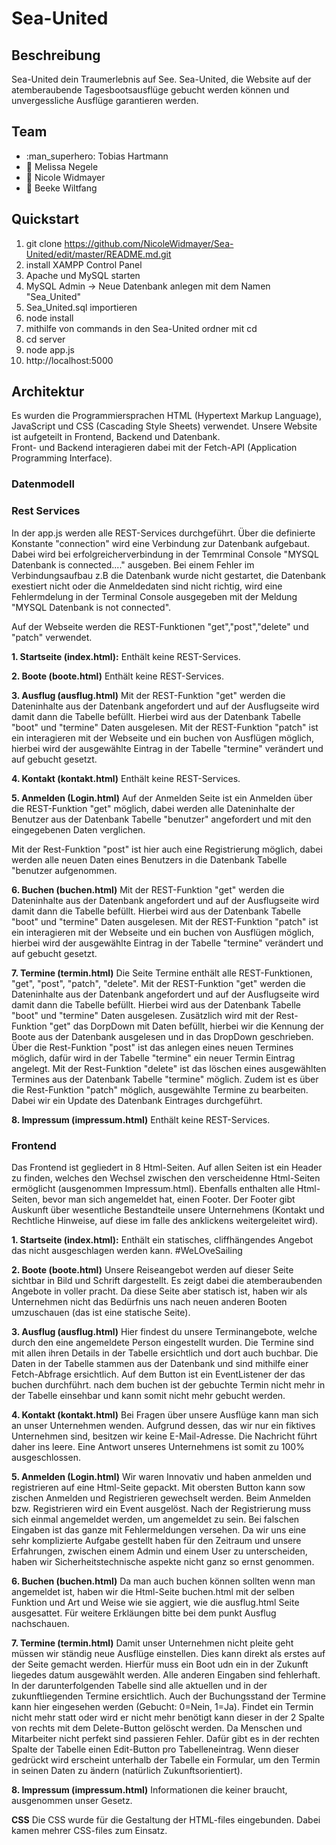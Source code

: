 # Sea-United

## Beschreibung 
Sea-United dein Traumerlebnis auf See.
Sea-United, die Website auf der atemberaubende Tagesbootsausflüge gebucht werden können und unvergessliche Ausflüge garantieren werden.

## Team
 * :man_superhero: Tobias Hartmann
 * :superhero: Melissa Negele
 * :superhero: Nicole Widmayer 
 * :superhero: Beeke Wiltfang

## Quickstart
 1. git clone https://github.com/NicoleWidmayer/Sea-United/edit/master/README.md.git
 2. install XAMPP Control Panel
 3. Apache und MySQL starten
 4. MySQL Admin -> Neue Datenbank anlegen mit dem Namen "Sea_United"
 5. Sea_United.sql importieren
 6. node install
 7. mithilfe von commands in den Sea-United ordner mit cd
 8. cd server
 9. node app.js
 10. http://localhost:5000

## Architektur
Es wurden die Programmiersprachen HTML (Hypertext Markup Language), JavaScript und CSS (Cascading Style Sheets) verwendet. 
Unsere Website ist aufgeteilt in Frontend, Backend und Datenbank.  
Front- und Backend interagieren dabei mit der Fetch-API (Application Programming Interface).

 ### Datenmodell

 ### Rest Services
In der app.js werden alle REST-Services durchgeführt. Über die definierte Konstante "connection" wird eine Verbindung zur Datenbank aufgebaut. 
Dabei wird bei erfolgreicherverbindung in der Temrminal Console "MYSQL Datenbank is connected...." ausgeben.
Bei einem Fehler im Verbindungsaufbau z.B die Datenbank wurde nicht gestartet, die Datenbank exestiert nicht oder die Anmeldedaten sind nicht richtig, wird eine Fehlermdelung in der Terminal Console ausgegeben mit der Meldung "MYSQL Datenbank is not connected".

Auf der Webseite werden die REST-Funktionen "get","post","delete" und "patch" verwendet.


**1. Startseite (index.html):**
Enthält keine REST-Services.
    
 **2. Boote (boote.html)**
Enthält keine REST-Services.

 **3. Ausflug (ausflug.html)**
Mit der REST-Funktion "get" werden die Dateninhalte aus der Datenbank angefordert und auf der Ausflugseite wird damit dann die Tabelle befüllt.
Hierbei wird aus der Datenbank Tabelle "boot" und "termine" Daten ausgelesen.
Mit der REST-Funktion "patch" ist ein interagieren mit der Webseite und ein buchen von Ausflügen möglich, hierbei wird der ausgewählte Eintrag in der Tabelle "termine" verändert und auf gebucht gesetzt.

 **4. Kontakt (kontakt.html)**
Enthält keine REST-Services.

 **5. Anmelden (Login.html)**
Auf der Anmelden Seite ist ein Anmelden über die REST-Funktion "get" möglich, dabei werden alle Dateninhalte der Benutzer aus der Datenbank Tabelle "benutzer" angefordert und mit den eingegebenen Daten verglichen.

Mit der Rest-Funktion "post" ist hier auch eine Registrierung möglich, dabei werden alle neuen Daten eines Benutzers in die Datenbank Tabelle "benutzer aufgenommen.

 **6. Buchen (buchen.html)**
Mit der REST-Funktion "get" werden die Dateninhalte aus der Datenbank angefordert und auf der Ausflugseite wird damit dann die Tabelle befüllt.
Hierbei wird aus der Datenbank Tabelle "boot" und "termine" Daten ausgelesen.
Mit der REST-Funktion "patch" ist ein interagieren mit der Webseite und ein buchen von Ausflügen möglich, hierbei wird der ausgewählte Eintrag in der Tabelle "termine" verändert und auf gebucht gesetzt.

 **7. Termine (termin.html)**
Die Seite Termine enthält alle REST-Funktionen, "get", "post", "patch", "delete".
Mit der REST-Funktion "get" werden die Dateninhalte aus der Datenbank angefordert und auf der Ausflugseite wird damit dann die Tabelle befüllt.
Hierbei wird aus der Datenbank Tabelle "boot" und "termine" Daten ausgelesen.
Zusätzlich wird mit der Rest-Funktion "get" das DorpDown mit Daten befüllt, hierbei wir die Kennung der Boote aus der Datenbank ausgelesen und in das DropDown geschrieben.
Über die Rest-Funktion "post" ist das anlegen eines neuen Termines möglich, dafür wird in der Tabelle "termine" ein neuer Termin Eintrag angelegt.
Mit der Rest-Funktion "delete" ist das löschen eines ausgewählten Termines aus der Datenbank Tabelle "termine" möglich.
Zudem ist es über die Rest-Funktion "patch" möglich, ausgewählte Termine zu bearbeiten. Dabei wir ein Update des Datenbank Eintrages durchgeführt.

 **8. Impressum (impressum.html)**
 Enthält keine REST-Services.

 ### Frontend
Das Frontend ist gegliedert in 8 Html-Seiten. Auf allen Seiten ist ein Header zu finden, welches den Wechsel zwischen den verscheidenne Html-Seiten ermöglicht (ausgenommen Impressum.html). Ebenfalls enthalten alle Html-Seiten, bevor man sich angemeldet hat, einen Footer. Der Footer gibt Auskunft über wesentliche Bestandteile unsere Unternehmens (Kontakt und Rechtliche Hinweise, auf diese im falle des anklickens weitergeleitet wird).  

 **1. Startseite (index.html):**
Enthält ein statisches, cliffhängendes Angebot das nicht ausgeschlagen werden kann.     #WeLOveSailing
    
 **2. Boote (boote.html)**
Unsere Reiseangebot werden auf dieser Seite sichtbar in Bild und Schrift dargestellt. Es zeigt dabei die atemberaubenden Angebote in voller pracht. Da diese Seite aber statisch ist, haben wir als Unternehmen nicht das Bedürfnis uns nach neuen anderen Booten umzuschauen (das ist eine statische Seite). 

 **3. Ausflug (ausflug.html)**
Hier findest du unsere Terminangebote, welche durch den eine angemeldete Person eingestellt wurden. Die Termine sind mit allen ihren Details in der Tabelle ersichtlich und dort auch buchbar. Die Daten in der Tabelle stammen aus der Datenbank und sind mithilfe einer Fetch-Abfrage ersichtlich. Auf dem Button ist ein EventListener der das buchen durchführt. nach dem buchen ist der gebuchte Termin nicht mehr in der Tabelle einsehbar und kann somit nicht mehr gebucht werden. 

 **4. Kontakt (kontakt.html)**
Bei Fragen über unsere Ausflüge kann man sich an unser Unternehmen wenden. Aufgrund dessen, das wir nur ein fiktives Unternehmen sind, besitzen wir keine E-Mail-Adresse. Die Nachricht führt daher ins leere. Eine Antwort unseres Unternehmens ist somit zu 100% ausgeschlossen.

 **5. Anmelden (Login.html)**
Wir waren Innovativ und haben anmelden und registrieren auf eine Html-Seite gepackt. Mit obersten Button kann sow zischen Anmelden und Registrieren gewechselt werden. Beim Anmelden bzw. Registrieren wird ein Event ausgelöst. Nach der Registrierung muss sich einmal angemeldet werden, um angemeldet zu sein. Bei falschen Eingaben ist das ganze mit Fehlermeldungen versehen. 
Da wir uns eine sehr komplizierte Aufgabe gestellt haben für den Zeitraum und unsere Erfahrungen, zwischen einem Admin und einem User zu unterscheiden, haben wir Sicherheitstechnische aspekte nicht ganz so ernst genommen. 

 **6. Buchen (buchen.html)**
Da man auch buchen können sollten wenn man angemeldet ist, haben wir die Html-Seite buchen.html mit der selben Funktion und Art und Weise wie sie aggiert, wie die ausflug.html Seite ausgesattet. Für weitere Erkläungen bitte bei dem punkt Ausflug nachschauen. 


 **7. Termine (termin.html)**
Damit unser Unternehmen nicht pleite geht müssen wir ständig neue Ausflüge einstellen. Dies kann direkt als erstes auf der Seite gemacht werden. Hierfür muss ein Boot udn ein in der Zukunft liegedes datum ausgewählt werden. Alle anderen Eingaben sind fehlerhaft. In der darunterfolgenden Tabelle sind alle aktuellen und in der zukunftliegenden Termine ersichtlich. Auch der Buchungsstand der Termine kann hier eingesehen werden (Gebucht: 0=Nein, 1=Ja). 
Findet ein Termin nicht mehr statt oder wird er nicht mehr benötigt kann dieser in der 2 Spalte von rechts mit dem Delete-Button gelöscht werden. 
Da Menschen und Mitarbeiter nicht perfekt sind passieren Fehler. Dafür gibt es in der rechten Spalte der Tabelle einen Edit-Button pro Tabelleneintrag. Wenn dieser gedrückt wird erscheint unterhalb der Tabelle ein Formular, um den Termin in seinen Daten zu ändern (natürlich Zukunftsorientiert).

 **8. Impressum (impressum.html)**
Informationen die keiner braucht, ausgenommen unser Gesetz. 

**CSS**
Die CSS wurde für die Gestaltung der HTML-files eingebunden. Dabei kamen mehrer CSS-files zum Einsatz. 

